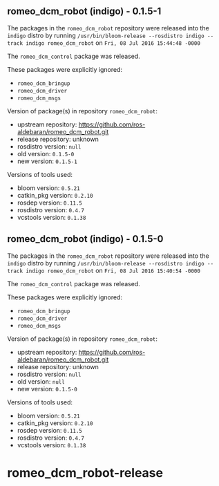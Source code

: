 ## romeo_dcm_robot (indigo) - 0.1.5-1

The packages in the `romeo_dcm_robot` repository were released into the `indigo` distro by running `/usr/bin/bloom-release --rosdistro indigo --track indigo romeo_dcm_robot` on `Fri, 08 Jul 2016 15:44:48 -0000`

The `romeo_dcm_control` package was released.

These packages were explicitly ignored:
- `romeo_dcm_bringup`
- `romeo_dcm_driver`
- `romeo_dcm_msgs`

Version of package(s) in repository `romeo_dcm_robot`:

- upstream repository: https://github.com/ros-aldebaran/romeo_dcm_robot.git
- release repository: unknown
- rosdistro version: `null`
- old version: `0.1.5-0`
- new version: `0.1.5-1`

Versions of tools used:

- bloom version: `0.5.21`
- catkin_pkg version: `0.2.10`
- rosdep version: `0.11.5`
- rosdistro version: `0.4.7`
- vcstools version: `0.1.38`


## romeo_dcm_robot (indigo) - 0.1.5-0

The packages in the `romeo_dcm_robot` repository were released into the `indigo` distro by running `/usr/bin/bloom-release --rosdistro indigo --track indigo romeo_dcm_robot` on `Fri, 08 Jul 2016 15:40:54 -0000`

The `romeo_dcm_control` package was released.

These packages were explicitly ignored:
- `romeo_dcm_bringup`
- `romeo_dcm_driver`
- `romeo_dcm_msgs`

Version of package(s) in repository `romeo_dcm_robot`:

- upstream repository: https://github.com/ros-aldebaran/romeo_dcm_robot.git
- release repository: unknown
- rosdistro version: `null`
- old version: `null`
- new version: `0.1.5-0`

Versions of tools used:

- bloom version: `0.5.21`
- catkin_pkg version: `0.2.10`
- rosdep version: `0.11.5`
- rosdistro version: `0.4.7`
- vcstools version: `0.1.38`


# romeo_dcm_robot-release